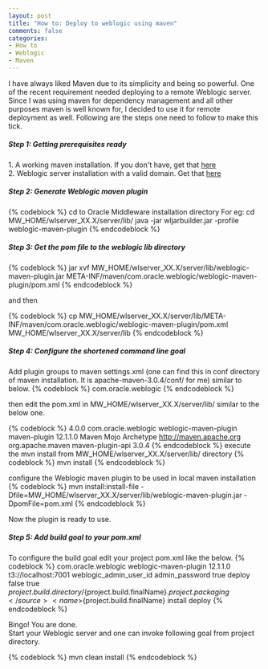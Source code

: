 ```yaml
---
layout: post
title: "How to: Deploy to weblogic using maven"
comments: false
categories: 
- How to 
- Weblogic
- Maven
---
```


<p>
	I have always liked Maven due to its simplicity and being so powerful. One of the recent requirement needed deploying to a remote Weblogic server. Since I was using maven for dependency management and all other purposes maven is well known for, I decided to use it for remote deployment as well.
	Following are the steps one need to follow to make this tick.
</p>
<h5> Step 1: Getting prerequisites ready</h5>
<p>
	1. A working maven installation. If you don't have, get that <a href="http://maven.apache.org/download.html">here</a> <br/>
    2. Weblogic server installation with a valid domain. Get that <a href="http://www.oracle.com/technetwork/middleware/ias/downloads/wls-main-097127.html">here</a>    
</p>

<h5> Step 2: Generate Weblogic maven plugin</h5>
{% codeblock %}
cd to Oracle Middleware installation directory
For eg: cd MW_HOME/wlserver_XX.X/server/lib/
java -jar wljarbuilder.jar -profile weblogic-maven-plugin
{% endcodeblock %}
<h5> Step 3: Get the pom file to the weblogic lib directory</h5>
{% codeblock %}
jar xvf MW_HOME/wlserver_XX.X/server/lib/weblogic-maven-plugin.jar META-INF/maven/com.oracle.weblogic/weblogic-maven-plugin/pom.xml
{% endcodeblock %}
<p>and then</p> 
{% codeblock %}
cp MW_HOME/wlserver_XX.X/server/lib/META-INF/maven/com.oracle.weblogic/weblogic-maven-plugin/pom.xml MW_HOME/wlserver_XX.X/server/lib
{% endcodeblock %}
<h5> Step 4: Configure the shortened command line goal</h5>
Add plugin groups to maven settings.xml (one can find this in conf directory of maven installation. It is apache-maven-3.0.4/conf/ for me) similar to below.
{% codeblock %}
<pluginGroups>
    <pluginGroup>com.oracle.weblogic</pluginGroup>
</pluginGroups>
{% endcodeblock %}

then edit the pom.xml in MW_HOME/wlserver_XX.X/server/lib/ similar to the below one.

{% codeblock %}
<project xmlns="http://maven.apache.org/POM/4.0.0" xmlns:xsi="http://www.w3.org/2001/XMLSchema-instance"
  xsi:schemaLocation="http://maven.apache.org/POM/4.0.0 http://maven.apache.org/maven-v4_0_0.xsd">
  <modelVersion>4.0.0</modelVersion>
  <groupId>com.oracle.weblogic</groupId>
  <artifactId>weblogic-maven-plugin</artifactId>
  <packaging>maven-plugin</packaging>
  <version>12.1.1.0</version>
  <name>Maven Mojo Archetype</name>
  <url>http://maven.apache.org</url>
  <dependencies>
    <dependency>
      <groupId>org.apache.maven</groupId>
      <artifactId>maven-plugin-api</artifactId>
      <version>3.0.4</version>
    </dependency>
 </dependencies>
</project>
{% endcodeblock %}
execute the mvn install from MW_HOME/wlserver_XX.X/server/lib/ directory
{% codeblock %}
mvn install
{% endcodeblock %}

configure the Weblogic maven plugin to be used in local maven installation
{% codeblock %}
mvn install:install-file -Dfile=MW_HOME/wlserver_XX.X/server/lib/weblogic-maven-plugin.jar -DpomFile=pom.xml
{% endcodeblock %}

Now the plugin is ready to use.
<h5>Step 5: Add build goal to your pom.xml</h5>

To configure the build goal edit your project pom.xml like the below.
{% codeblock %}
<build>
	<plugins>
		<plugin>
			<groupId>com.oracle.weblogic</groupId>
			<artifactId>weblogic-maven-plugin</artifactId>
			<version>12.1.1.0</version>
			<configuration>
				<!-- Provide the ip address of the remote server if remote deployment-->
				<adminurl>t3://localhost:7001</adminurl>
				<user>weblogic_admin_user_id</user>
				<password>admin_password</password>
				<upload>true</upload>
				<action>deploy</action>
				<!-- Change to true if remote deployment-->
				<remote>false</remote>
				<verbose>true</verbose>
				<source>${project.build.directory}/${project.build.finalName}.${project.packaging}</source>
				<name>${project.build.finalName}</name>
			</configuration>
			<executions>
				<execution>
					<phase>install</phase>
					<goals>
						<goal>deploy</goal>
					</goals>
				</execution>
			</executions>
		</plugin>
	</plugins>
</build>
{% endcodeblock %}
<p>
Bingo! You are done.
<br/>
Start your Weblogic server and one can invoke following goal from project directory.
</p>
{% codeblock %}
mvn clean install
{% endcodeblock %}


